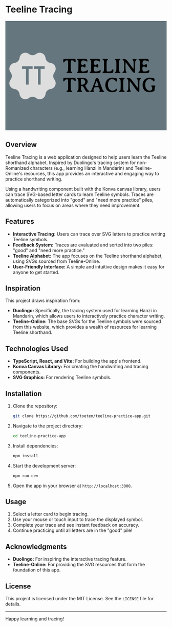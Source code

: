 # Teeline Tracing

![Teeline Tracers](./public/ttlogo.png)


## Overview
Teeline Tracing is a web application designed to help users learn the Teeline shorthand alphabet. Inspired by Duolingo's tracing system for non-Romanized characters (e.g., learning Hanzi in Mandarin) and Teeline-Online's resources, this app provides an interactive and engaging way to practice shorthand writing.

Using a handwriting component built with the Konva canvas library, users can trace SVG-based letter cards to learn Teeline symbols. Traces are automatically categorized into "good" and "need more practice" piles, allowing users to focus on areas where they need improvement.

## Features
- **Interactive Tracing:** Users can trace over SVG letters to practice writing Teeline symbols.
- **Feedback System:** Traces are evaluated and sorted into two piles: "good" and "need more practice."
- **Teeline Alphabet:** The app focuses on the Teeline shorthand alphabet, using SVGs sourced from Teeline-Online.
- **User-Friendly Interface:** A simple and intuitive design makes it easy for anyone to get started.

## Inspiration
This project draws inspiration from:
- **Duolingo:** Specifically, the tracing system used for learning Hanzi in Mandarin, which allows users to interactively practice character writing.
- **Teeline-Online:** The base SVGs for the Teeline symbols were sourced from this website, which provides a wealth of resources for learning Teeline shorthand.

## Technologies Used
- **TypeScript, React, and Vite:** For building the app's frontend.
- **Konva Canvas Library:** For creating the handwriting and tracing components.
- **SVG Graphics:** For rendering Teeline symbols.

## Installation
1. Clone the repository:
   ```bash
   git clone https://github.com/toeten/teeline-practice-app.git
   ```
2. Navigate to the project directory:
   ```bash
   cd teeline-practice-app
   ```
3. Install dependencies:
   ```bash
   npm install
   ```
4. Start the development server:
   ```bash
   npm run dev
   ```
5. Open the app in your browser at `http://localhost:3000`.

## Usage
1. Select a letter card to begin tracing.
2. Use your mouse or touch input to trace the displayed symbol.
3. Complete your trace and see instant feedback on accuracy.
4. Continue practicing until all letters are in the "good" pile!

## Acknowledgments
- **Duolingo:** For inspiring the interactive tracing feature.
- **Teeline-Online:** For providing the SVG resources that form the foundation of this app.

## License
This project is licensed under the MIT License. See the `LICENSE` file for details.

---
Happy learning and tracing!

